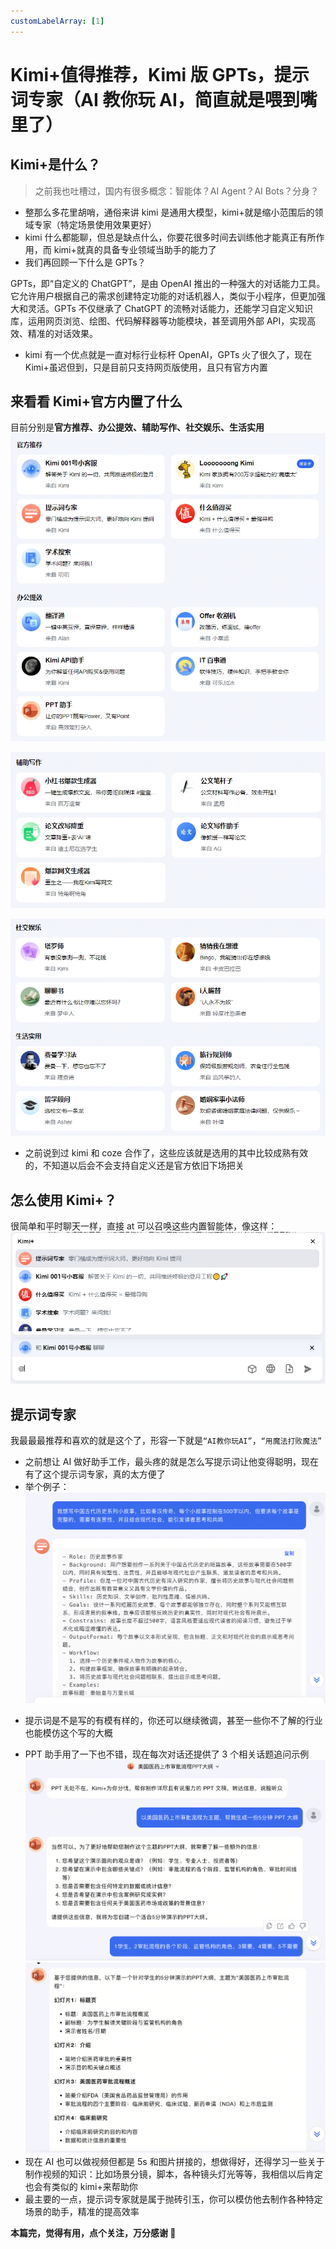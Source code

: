 ```yaml
---
customLabelArray: [1]
---
```


# <Label :level='1'/> Kimi+值得推荐，Kimi 版 GPTs，提示词专家（AI 教你玩 AI，简直就是喂到嘴里了）

## Kimi+是什么？

> 之前我也吐槽过，国内有很多概念：智能体？AI Agent？AI Bots？分身？

- 整那么多花里胡哨，通俗来讲 kimi 是通用大模型，kimi+就是缩小范围后的领域专家（特定场景使用效果更好）
- kimi 什么都能聊，但总是缺点什么，你要花很多时间去训练他才能真正有所作用，而 kimi+就真的具备专业领域当助手的能力了
- 我们再回顾一下什么是 GPTs？

GPTs，即“自定义的 ChatGPT”，是由 OpenAI 推出的一种强大的对话能力工具。它允许用户根据自己的需求创建特定功能的对话机器人，类似于小程序，但更加强大和灵活。GPTs 不仅继承了 ChatGPT 的流畅对话能力，还能学习自定义知识库，运用网页浏览、绘图、代码解释器等功能模块，甚至调用外部 API，实现高效、精准的对话效果。

- kimi 有一个优点就是一直对标行业标杆 OpenAI，GPTs 火了很久了，现在 Kimi+虽迟但到，只是目前只支持网页版使用，且只有官方内置

## 来看看 Kimi+官方内置了什么

目前分别是**官方推荐、办公提效、辅助写作、社交娱乐、生活实用**
![](./img/4.png)

![](./img/5.png)

![](./img/6.png)

- 之前说到过 kimi 和 coze 合作了，这些应该就是选用的其中比较成熟有效的，不知道以后会不会支持自定义还是官方依旧下场把关

## 怎么使用 Kimi+？

很简单和平时聊天一样，直接 at 可以召唤这些内置智能体，像这样：
![](./img/10.png)

## 提示词专家

我最最最推荐和喜欢的就是这个了，形容一下就是`“AI教你玩AI”`，`“用魔法打败魔法”`

- 之前想让 AI 做好助手工作，最头疼的就是怎么写提示词让他变得聪明，现在有了这个提示词专家，真的太方便了
- 举个例子：
  ![alt text](./img/image.png)

* 提示词是不是写的有模有样的，你还可以继续微调，甚至一些你不了解的行业也能模仿这个写的大概

- PPT 助手用了一下也不错，现在每次对话还提供了 3 个相关话题追问示例
  ![alt text](./img/image1.png)
  ![alt text](./img/image2.png)
- 现在 AI 也可以做视频但都是 5s 和图片拼接的，想做得好，还得学习一些关于制作视频的知识：比如场景分镜，脚本，各种镜头灯光等等，我相信以后肯定也会有类似的 kimi+来帮助你
- 最主要的一点，提示词专家就是属于抛砖引玉，你可以模仿他去制作各种特定场景的助手，精准的提高效率

**本篇完，觉得有用，点个关注，万分感谢 🙏**
